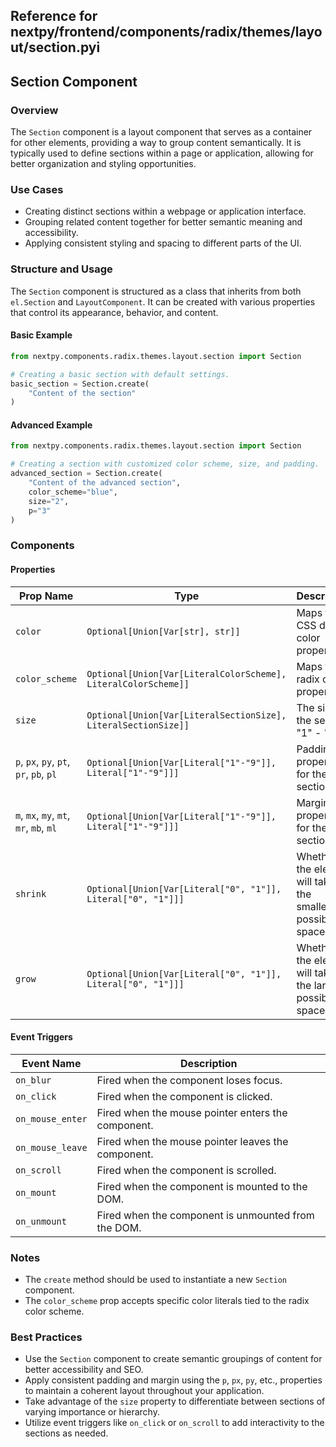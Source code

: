 ##  Reference for nextpy/frontend/components/radix/themes/layout/section.pyi

## Section Component

### Overview

The `Section` component is a layout component that serves as a container for other elements, providing a way to group content semantically. It is typically used to define sections within a page or application, allowing for better organization and styling opportunities.

### Use Cases

- Creating distinct sections within a webpage or application interface.
- Grouping related content together for better semantic meaning and accessibility.
- Applying consistent styling and spacing to different parts of the UI.

### Structure and Usage

The `Section` component is structured as a class that inherits from both `el.Section` and `LayoutComponent`. It can be created with various properties that control its appearance, behavior, and content.

#### Basic Example

```python
from nextpy.components.radix.themes.layout.section import Section

# Creating a basic section with default settings.
basic_section = Section.create(
    "Content of the section"
)
```

#### Advanced Example

```python
from nextpy.components.radix.themes.layout.section import Section

# Creating a section with customized color scheme, size, and padding.
advanced_section = Section.create(
    "Content of the advanced section",
    color_scheme="blue",
    size="2",
    p="3"
)
```

### Components

#### Properties

| Prop Name        | Type                                                  | Description                                      |
| ---------------- | ----------------------------------------------------- | ------------------------------------------------ |
| `color`          | `Optional[Union[Var[str], str]]`                      | Maps to CSS default color property.              |
| `color_scheme`   | `Optional[Union[Var[LiteralColorScheme], LiteralColorScheme]]` | Maps to radix color property.                    |
| `size`           | `Optional[Union[Var[LiteralSectionSize], LiteralSectionSize]]` | The size of the section: "1" - "3".              |
| `p`, `px`, `py`, `pt`, `pr`, `pb`, `pl` | `Optional[Union[Var[Literal["1"-"9"]], Literal["1"-"9"]]]` | Padding properties for the section. |
| `m`, `mx`, `my`, `mt`, `mr`, `mb`, `ml` | `Optional[Union[Var[Literal["1"-"9"]], Literal["1"-"9"]]]` | Margin properties for the section.  |
| `shrink`         | `Optional[Union[Var[Literal["0", "1"]], Literal["0", "1"]]]` | Whether the element will take up the smallest possible space. |
| `grow`           | `Optional[Union[Var[Literal["0", "1"]], Literal["0", "1"]]]` | Whether the element will take up the largest possible space.   |

#### Event Triggers

| Event Name        | Description                                          |
| ----------------- | ---------------------------------------------------- |
| `on_blur`         | Fired when the component loses focus.                |
| `on_click`        | Fired when the component is clicked.                 |
| `on_mouse_enter`  | Fired when the mouse pointer enters the component.   |
| `on_mouse_leave`  | Fired when the mouse pointer leaves the component.   |
| `on_scroll`       | Fired when the component is scrolled.                |
| `on_mount`        | Fired when the component is mounted to the DOM.      |
| `on_unmount`      | Fired when the component is unmounted from the DOM.  |

### Notes

- The `create` method should be used to instantiate a new `Section` component.
- The `color_scheme` prop accepts specific color literals tied to the radix color scheme.

### Best Practices

- Use the `Section` component to create semantic groupings of content for better accessibility and SEO.
- Apply consistent padding and margin using the `p`, `px`, `py`, etc., properties to maintain a coherent layout throughout your application.
- Take advantage of the `size` property to differentiate between sections of varying importance or hierarchy.
- Utilize event triggers like `on_click` or `on_scroll` to add interactivity to the sections as needed.